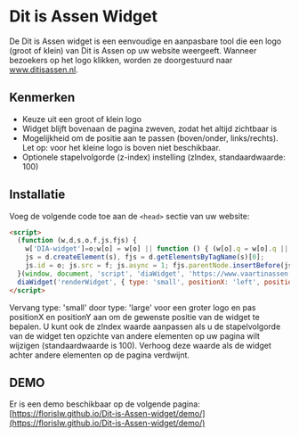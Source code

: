 # Dit is Assen Widget

De Dit is Assen widget is een eenvoudige en aanpasbare tool die een logo (groot of klein) van Dit is Assen op uw
website weergeeft. Wanneer bezoekers op het logo klikken, worden ze doorgestuurd naar www.ditisassen.nl.

## Kenmerken

- Keuze uit een groot of klein logo
- Widget blijft bovenaan de pagina zweven, zodat het altijd zichtbaar is
- Mogelijkheid om de positie aan te passen (boven/onder, links/rechts). Let op: voor het kleine logo is boven niet
  beschikbaar.
- Optionele stapelvolgorde (z-index) instelling (zIndex, standaardwaarde: 100)

## Installatie

Voeg de volgende code toe aan de `<head>` sectie van uw website:

```html
<script>
  (function (w,d,s,o,f,js,fjs) {
    w['DIA-widget']=o;w[o] = w[o] || function () { (w[o].q = w[o].q || []).push(arguments) };
    js = d.createElement(s), fjs = d.getElementsByTagName(s)[0];
    js.id = o; js.src = f; js.async = 1; fjs.parentNode.insertBefore(js, fjs);
  }(window, document, 'script', 'diaWidget', 'https://www.vaartinassen.nl/templates/gridbox/js/widget.js'));
  diaWidget('renderWidget', { type: 'small', positionX: 'left', positionY: 'bottom'});
</script>
```

Vervang type: 'small' door type: 'large' voor een groter logo en pas positionX en positionY aan om de gewenste positie
van de widget te bepalen. U kunt ook de zIndex waarde aanpassen als u de stapelvolgorde van de widget ten opzichte van
andere elementen op uw pagina wilt wijzigen (standaardwaarde is 100). Verhoog deze waarde als de widget achter andere
elementen op de pagina verdwijnt.

## DEMO

Er is een demo beschikbaar op de volgende pagina: [https://florislw.github.io/Dit-is-Assen-widget/demo/](https://florislw.github.io/Dit-is-Assen-widget/demo/)